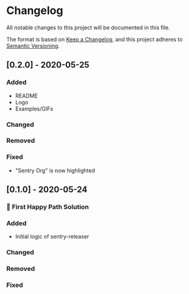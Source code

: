 # Changelog

All notable changes to this project will be documented in this file.

The format is based on [Keep a Changelog](https://keepachangelog.com/en/1.0.0/),
and this project adheres to [Semantic Versioning](https://semver.org/spec/v2.0.0.html).

## [0.2.0] - 2020-05-25

### Added

- README
- Logo
- Examples/GIFs

### Changed

### Removed

### Fixed

- "Sentry Org" is now highlighted

## [0.1.0] - 2020-05-24

### 🚀 First Happy Path Solution

### Added

- Initial logic of sentry-releaser

### Changed

### Removed

### Fixed
